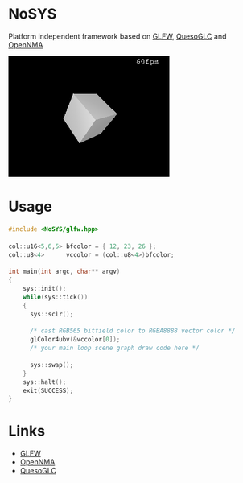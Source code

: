 # NoSYS

Platform independent framework based on [GLFW], [QuesoGLC] and [OpenNMA]

![screenshot](assets/images/screenshot.png "screenshot")

# Usage

```c++
#include <NoSYS/glfw.hpp>

col::u16<5,6,5> bfcolor = { 12, 23, 26 };
col::u8<4>      vccolor = (col::u8<4>)bfcolor;

int main(int argc, char** argv)
{
    sys::init();
    while(sys::tick())
    {
      sys::sclr();

      /* cast RGB565 bitfield color to RGBA8888 vector color */
      glColor4ubv(&vccolor[0]);
      /* your main loop scene graph draw code here */

      sys::swap();
    }
    sys::halt();
    exit(SUCCESS);
}
```

# Links
- [GLFW]
- [OpenNMA]
- [QuesoGLC]

[OpenNMA]: https://codeberg.org/forcemaster/OpenNMA
[GLFW]: https://github.com/glfw/glfw
[QuesoGLC]: https://sourceforge.net/projects/quesoglc/
